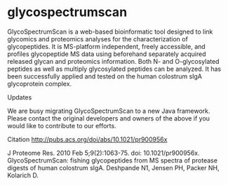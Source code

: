 glycospectrumscan
=================

GlycoSpectrumScan is a web-based bioinformatic tool designed to link glycomics and proteomics analyses for the characterization of glycopeptides. It is MS-platform independent, freely accessible, and profiles glycopeptide MS data using beforehand separately acquired released glycan and proteomics information. Both N- and O-glycosylated peptides as well as multiply glycosylated peptides can be analyzed. It has been successfully applied and tested on the human colostrum sIgA glycoprotein complex.

Updates

We are busy migrating GlycoSpectrumScan to a new Java framework. Please contact the original developers and owners of the above if you would like to contribute to our efforts.

Citation http://pubs.acs.org/doi/abs/10.1021/pr900956x

J Proteome Res. 2010 Feb 5;9(2):1063-75. doi: 10.1021/pr900956x.
GlycoSpectrumScan: fishing glycopeptides from MS spectra of protease digests of human colostrum sIgA.
Deshpande N1, Jensen PH, Packer NH, Kolarich D.
